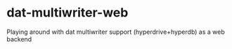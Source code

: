 # dat-multiwriter-web
Playing around with dat multiwriter support (hyperdrive+hyperdb) as a web backend
